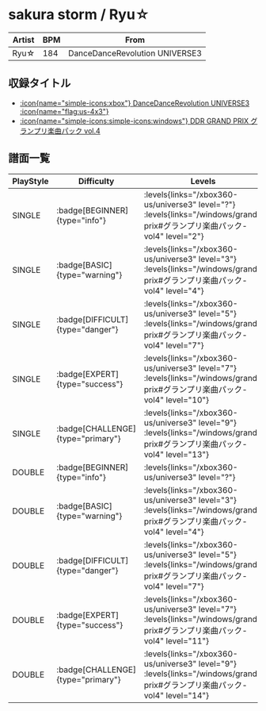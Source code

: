 # sakura storm / Ryu☆

|Artist|BPM|From|
|------|---|----|
|Ryu☆|184|DanceDanceRevolution UNIVERSE3|

## 収録タイトル

- [:icon{name="simple-icons:xbox"} DanceDanceRevolution UNIVERSE3 :icon{name="flag:us-4x3"}](/xbox360-us/universe3)
- [:icon{name="simple-icons:simple-icons:windows"} DDR GRAND PRIX グランプリ楽曲パック vol.4](/windows/grand-prix#グランプリ楽曲パック-vol4)

## 譜面一覧

|PlayStyle|Difficulty|Levels|Notes|Movie|
|---------|----------|------|-----|-----|
|SINGLE| :badge[BEGINNER]{type="info"}| :levels{links="/xbox360-us/universe3" level="?"} :levels{links="/windows/grand-prix#グランプリ楽曲パック-vol4" level="2"}|84/2||
|SINGLE| :badge[BASIC]{type="warning"}| :levels{links="/xbox360-us/universe3" level="3"} :levels{links="/windows/grand-prix#グランプリ楽曲パック-vol4" level="4"}|121/5||
|SINGLE| :badge[DIFFICULT]{type="danger"}| :levels{links="/xbox360-us/universe3" level="5"} :levels{links="/windows/grand-prix#グランプリ楽曲パック-vol4" level="7"}|218/11||
|SINGLE| :badge[EXPERT]{type="success"}| :levels{links="/xbox360-us/universe3" level="7"} :levels{links="/windows/grand-prix#グランプリ楽曲パック-vol4" level="10"}|311/13||
|SINGLE| :badge[CHALLENGE]{type="primary"}| :levels{links="/xbox360-us/universe3" level="9"} :levels{links="/windows/grand-prix#グランプリ楽曲パック-vol4" level="13"}|388/8||
|DOUBLE| :badge[BEGINNER]{type="info"}| :levels{links="/xbox360-us/universe3" level="?"}|||
|DOUBLE| :badge[BASIC]{type="warning"}| :levels{links="/xbox360-us/universe3" level="3"} :levels{links="/windows/grand-prix#グランプリ楽曲パック-vol4" level="4"}|121/5||
|DOUBLE| :badge[DIFFICULT]{type="danger"}| :levels{links="/xbox360-us/universe3" level="5"} :levels{links="/windows/grand-prix#グランプリ楽曲パック-vol4" level="7"}|218/15||
|DOUBLE| :badge[EXPERT]{type="success"}| :levels{links="/xbox360-us/universe3" level="7"} :levels{links="/windows/grand-prix#グランプリ楽曲パック-vol4" level="11"}|312/8||
|DOUBLE| :badge[CHALLENGE]{type="primary"}| :levels{links="/xbox360-us/universe3" level="9"} :levels{links="/windows/grand-prix#グランプリ楽曲パック-vol4" level="14"}|407/8||
